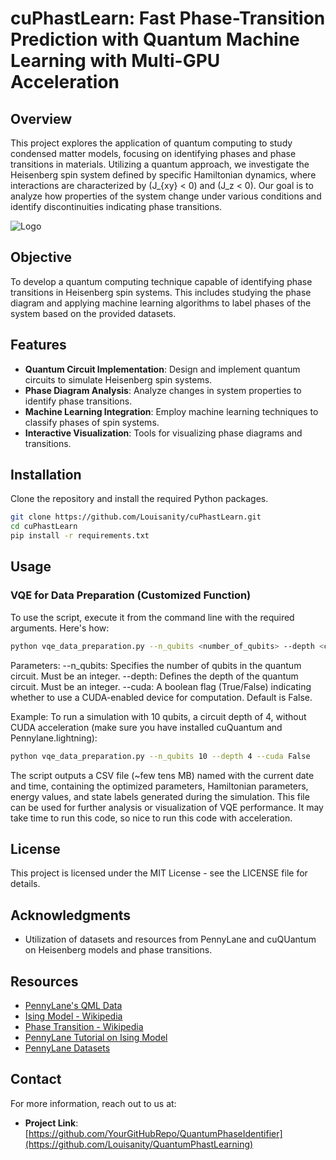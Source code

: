 # cuPhastLearn: Fast Phase-Transition Prediction with Quantum Machine Learning with Multi-GPU Acceleration

## Overview
This project explores the application of quantum computing to study condensed matter models, focusing on identifying phases and phase transitions in materials. Utilizing a quantum approach, we investigate the Heisenberg spin system defined by specific Hamiltonian dynamics, where interactions are characterized by \(J_{xy} < 0\) and \(J_z < 0\). Our goal is to analyze how properties of the system change under various conditions and identify discontinuities indicating phase transitions.

![Logo](phastlearn.png)

## Objective
To develop a quantum computing technique capable of identifying phase transitions in Heisenberg spin systems. This includes studying the phase diagram and applying machine learning algorithms to label phases of the system based on the provided datasets.

## Features
- **Quantum Circuit Implementation**: Design and implement quantum circuits to simulate Heisenberg spin systems.
- **Phase Diagram Analysis**: Analyze changes in system properties to identify phase transitions.
- **Machine Learning Integration**: Employ machine learning techniques to classify phases of spin systems.
- **Interactive Visualization**: Tools for visualizing phase diagrams and transitions.

## Installation
Clone the repository and install the required Python packages.

```bash
git clone https://github.com/Louisanity/cuPhastLearn.git
cd cuPhastLearn
pip install -r requirements.txt
```

## Usage
### VQE for Data Preparation (Customized Function)
To use the script, execute it from the command line with the required arguments. Here's how:
```bash
python vqe_data_preparation.py --n_qubits <number_of_qubits> --depth <circuit_depth> --cuda <True/False>
```

Parameters:
--n_qubits: Specifies the number of qubits in the quantum circuit. Must be an integer.
--depth: Defines the depth of the quantum circuit. Must be an integer.
--cuda: A boolean flag (True/False) indicating whether to use a CUDA-enabled device for computation. Default is False.

Example:
To run a simulation with 10 qubits, a circuit depth of 4, without CUDA acceleration (make sure you have installed cuQuantum and Pennylane.lightning):
```bash
python vqe_data_preparation.py --n_qubits 10 --depth 4 --cuda False
```

The script outputs a CSV file (~few tens MB) named with the current date and time, containing the optimized parameters, Hamiltonian parameters, energy values, and state labels generated during the simulation. This file can be used for further analysis or visualization of VQE performance. It may take time to run this code, so nice to run this code with acceleration.

## License
This project is licensed under the MIT License - see the LICENSE file for details.

## Acknowledgments
- Utilization of datasets and resources from PennyLane and cuQUantum on Heisenberg models and phase transitions.

## Resources
- [PennyLane's QML Data](https://docs.pennylane.ai/en/stable/code/qml_data.html)
- [Ising Model - Wikipedia](https://en.wikipedia.org/wiki/Ising_model)
- [Phase Transition - Wikipedia](https://en.wikipedia.org/wiki/Phase_transition)
- [PennyLane Tutorial on Ising Model](https://pennylane.ai/qml/demos/tutorial_isingmodel_PyTorch/)
- [PennyLane Datasets](https://pennylane.ai/datasets/qspin/transverse-field-ising-model)

## Contact
For more information, reach out to us at:
- **Project Link**: [https://github.com/YourGitHubRepo/QuantumPhaseIdentifier](https://github.com/Louisanity/QuantumPhastLearning)


